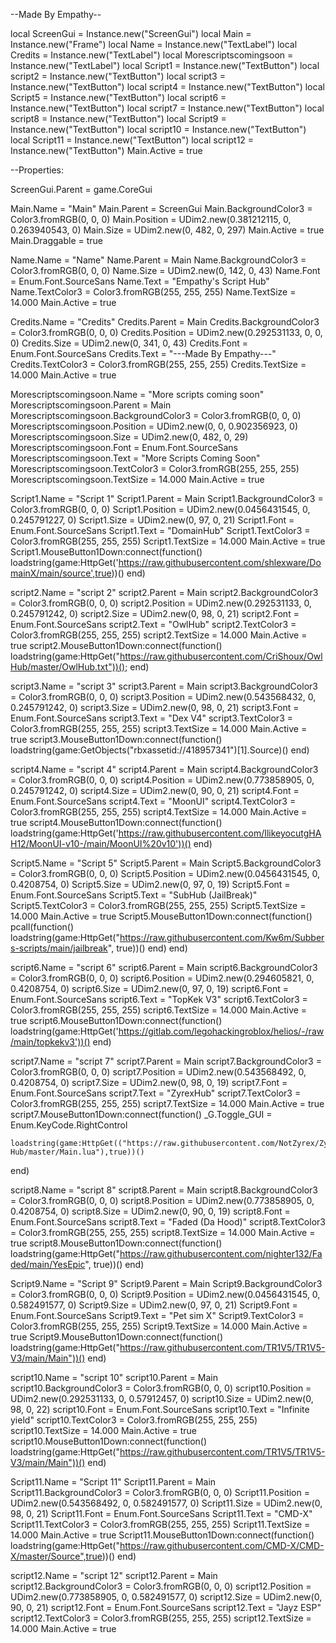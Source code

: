--Made By Empathy--

local ScreenGui = Instance.new("ScreenGui")
local Main = Instance.new("Frame")
local Name = Instance.new("TextLabel")
local Credits = Instance.new("TextLabel")
local Morescriptscomingsoon = Instance.new("TextLabel")
local Script1 = Instance.new("TextButton")
local script2 = Instance.new("TextButton")
local script3 = Instance.new("TextButton")
local script4 = Instance.new("TextButton")
local Script5 = Instance.new("TextButton")
local script6 = Instance.new("TextButton")
local script7 = Instance.new("TextButton")
local script8 = Instance.new("TextButton")
local Script9 = Instance.new("TextButton")
local script10 = Instance.new("TextButton")
local Script11 = Instance.new("TextButton")
local script12 = Instance.new("TextButton")
Main.Active = true

--Properties:

ScreenGui.Parent = game.CoreGui

Main.Name = "Main"
Main.Parent = ScreenGui
Main.BackgroundColor3 = Color3.fromRGB(0, 0, 0)
Main.Position = UDim2.new(0.381212115, 0, 0.263940543, 0)
Main.Size = UDim2.new(0, 482, 0, 297)
Main.Active = true
Main.Draggable = true

Name.Name = "Name"
Name.Parent = Main
Name.BackgroundColor3 = Color3.fromRGB(0, 0, 0)
Name.Size = UDim2.new(0, 142, 0, 43)
Name.Font = Enum.Font.SourceSans
Name.Text = "Empathy's Script Hub"
Name.TextColor3 = Color3.fromRGB(255, 255, 255)
Name.TextSize = 14.000
Main.Active = true

Credits.Name = "Credits"
Credits.Parent = Main
Credits.BackgroundColor3 = Color3.fromRGB(0, 0, 0)
Credits.Position = UDim2.new(0.292531133, 0, 0, 0)
Credits.Size = UDim2.new(0, 341, 0, 43)
Credits.Font = Enum.Font.SourceSans
Credits.Text = "---Made By Empathy---"
Credits.TextColor3 = Color3.fromRGB(255, 255, 255)
Credits.TextSize = 14.000
Main.Active = true

Morescriptscomingsoon.Name = "More scripts coming soon"
Morescriptscomingsoon.Parent = Main
Morescriptscomingsoon.BackgroundColor3 = Color3.fromRGB(0, 0, 0)
Morescriptscomingsoon.Position = UDim2.new(0, 0, 0.902356923, 0)
Morescriptscomingsoon.Size = UDim2.new(0, 482, 0, 29)
Morescriptscomingsoon.Font = Enum.Font.SourceSans
Morescriptscomingsoon.Text = "More Scripts Coming Soon"
Morescriptscomingsoon.TextColor3 = Color3.fromRGB(255, 255, 255)
Morescriptscomingsoon.TextSize = 14.000
Main.Active = true

Script1.Name = "Script 1"
Script1.Parent = Main
Script1.BackgroundColor3 = Color3.fromRGB(0, 0, 0)
Script1.Position = UDim2.new(0.0456431545, 0, 0.245791227, 0)
Script1.Size = UDim2.new(0, 97, 0, 21)
Script1.Font = Enum.Font.SourceSans
Script1.Text = "DomainHub"
Script1.TextColor3 = Color3.fromRGB(255, 255, 255)
Script1.TextSize = 14.000
Main.Active = true
Script1.MouseButton1Down:connect(function()
	loadstring(game:HttpGet('https://raw.githubusercontent.com/shlexware/DomainX/main/source',true))()
end)

script2.Name = "script 2"
script2.Parent = Main
script2.BackgroundColor3 = Color3.fromRGB(0, 0, 0)
script2.Position = UDim2.new(0.292531133, 0, 0.245791242, 0)
script2.Size = UDim2.new(0, 98, 0, 21)
script2.Font = Enum.Font.SourceSans
script2.Text = "OwlHub"
script2.TextColor3 = Color3.fromRGB(255, 255, 255)
script2.TextSize = 14.000
Main.Active = true
script2.MouseButton1Down:connect(function()
	loadstring(game:HttpGet("https://raw.githubusercontent.com/CriShoux/OwlHub/master/OwlHub.txt"))();
end)

script3.Name = "script 3"
script3.Parent = Main
script3.BackgroundColor3 = Color3.fromRGB(0, 0, 0)
script3.Position = UDim2.new(0.543568432, 0, 0.245791242, 0)
script3.Size = UDim2.new(0, 98, 0, 21)
script3.Font = Enum.Font.SourceSans
script3.Text = "Dex V4"
script3.TextColor3 = Color3.fromRGB(255, 255, 255)
script3.TextSize = 14.000
Main.Active = true
script3.MouseButton1Down:connect(function()
	loadstring(game:GetObjects("rbxassetid://418957341")[1].Source)()
end)

script4.Name = "script 4"
script4.Parent = Main
script4.BackgroundColor3 = Color3.fromRGB(0, 0, 0)
script4.Position = UDim2.new(0.773858905, 0, 0.245791242, 0)
script4.Size = UDim2.new(0, 90, 0, 21)
script4.Font = Enum.Font.SourceSans
script4.Text = "MoonUI"
script4.TextColor3 = Color3.fromRGB(255, 255, 255)
script4.TextSize = 14.000
Main.Active = true
script4.MouseButton1Down:connect(function()
	loadstring(game:HttpGet('https://raw.githubusercontent.com/IlikeyocutgHAH12/MoonUI-v10-/main/MoonUI%20v10'))()
end)

Script5.Name = "Script 5"
Script5.Parent = Main
Script5.BackgroundColor3 = Color3.fromRGB(0, 0, 0)
Script5.Position = UDim2.new(0.0456431545, 0, 0.4208754, 0)
Script5.Size = UDim2.new(0, 97, 0, 19)
Script5.Font = Enum.Font.SourceSans
Script5.Text = "SubHub (JailBreak)"
Script5.TextColor3 = Color3.fromRGB(255, 255, 255)
Script5.TextSize = 14.000
Main.Active = true
Script5.MouseButton1Down:connect(function()
	pcall(function()
		loadstring(game:HttpGet("https://raw.githubusercontent.com/Kw6m/Subbers-scripts/main/jailbreak", true))()
	end)
end)

script6.Name = "script 6"
script6.Parent = Main
script6.BackgroundColor3 = Color3.fromRGB(0, 0, 0)
script6.Position = UDim2.new(0.294605821, 0, 0.4208754, 0)
script6.Size = UDim2.new(0, 97, 0, 19)
script6.Font = Enum.Font.SourceSans
script6.Text = "TopKek V3"
script6.TextColor3 = Color3.fromRGB(255, 255, 255)
script6.TextSize = 14.000
Main.Active = true
script6.MouseButton1Down:connect(function()
	loadstring(game:HttpGet('https://gitlab.com/legohackingroblox/helios/-/raw/main/topkekv3'))()
end)

script7.Name = "script 7"
script7.Parent = Main
script7.BackgroundColor3 = Color3.fromRGB(0, 0, 0)
script7.Position = UDim2.new(0.543568492, 0, 0.4208754, 0)
script7.Size = UDim2.new(0, 98, 0, 19)
script7.Font = Enum.Font.SourceSans
script7.Text = "ZyrexHub"
script7.TextColor3 = Color3.fromRGB(255, 255, 255)
script7.TextSize = 14.000
Main.Active = true
script7.MouseButton1Down:connect(function()
	_G.Toggle_GUI = Enum.KeyCode.RightControl

	loadstring(game:HttpGet(("https://raw.githubusercontent.com/NotZyrex/Zyrex-Hub/master/Main.lua"),true))()
end)

script8.Name = "script 8"
script8.Parent = Main
script8.BackgroundColor3 = Color3.fromRGB(0, 0, 0)
script8.Position = UDim2.new(0.773858905, 0, 0.4208754, 0)
script8.Size = UDim2.new(0, 90, 0, 19)
script8.Font = Enum.Font.SourceSans
script8.Text = "Faded (Da Hood)"
script8.TextColor3 = Color3.fromRGB(255, 255, 255)
script8.TextSize = 14.000
Main.Active = true
script8.MouseButton1Down:connect(function()
	loadstring(game:HttpGet("https://raw.githubusercontent.com/nighter132/Faded/main/YesEpic", true))()
end)

Script9.Name = "Script 9"
Script9.Parent = Main
Script9.BackgroundColor3 = Color3.fromRGB(0, 0, 0)
Script9.Position = UDim2.new(0.0456431545, 0, 0.582491577, 0)
Script9.Size = UDim2.new(0, 97, 0, 21)
Script9.Font = Enum.Font.SourceSans
Script9.Text = "Pet sim X"
Script9.TextColor3 = Color3.fromRGB(255, 255, 255)
Script9.TextSize = 14.000
Main.Active = true
Script9.MouseButton1Down:connect(function()
	loadstring(game:HttpGet("https://raw.githubusercontent.com/TR1V5/TR1V5-V3/main/Main"))()
end)

script10.Name = "script 10"
script10.Parent = Main
script10.BackgroundColor3 = Color3.fromRGB(0, 0, 0)
script10.Position = UDim2.new(0.292531133, 0, 0.57912457, 0)
script10.Size = UDim2.new(0, 98, 0, 22)
script10.Font = Enum.Font.SourceSans
script10.Text = "Infinite yield"
script10.TextColor3 = Color3.fromRGB(255, 255, 255)
script10.TextSize = 14.000
Main.Active = true
script10.MouseButton1Down:connect(function()
	loadstring(game:HttpGet("https://raw.githubusercontent.com/TR1V5/TR1V5-V3/main/Main"))()
end)

Script11.Name = "Script 11"
Script11.Parent = Main
Script11.BackgroundColor3 = Color3.fromRGB(0, 0, 0)
Script11.Position = UDim2.new(0.543568492, 0, 0.582491577, 0)
Script11.Size = UDim2.new(0, 98, 0, 21)
Script11.Font = Enum.Font.SourceSans
Script11.Text = "CMD-X"
Script11.TextColor3 = Color3.fromRGB(255, 255, 255)
Script11.TextSize = 14.000
Main.Active = true
Script11.MouseButton1Down:connect(function()
	loadstring(game:HttpGet("https://raw.githubusercontent.com/CMD-X/CMD-X/master/Source",true))()
end)

script12.Name = "script 12"
script12.Parent = Main
script12.BackgroundColor3 = Color3.fromRGB(0, 0, 0)
script12.Position = UDim2.new(0.773858905, 0, 0.582491577, 0)
script12.Size = UDim2.new(0, 90, 0, 21)
script12.Font = Enum.Font.SourceSans
script12.Text = "Jayz ESP"
script12.TextColor3 = Color3.fromRGB(255, 255, 255)
script12.TextSize = 14.000
Main.Active = true
